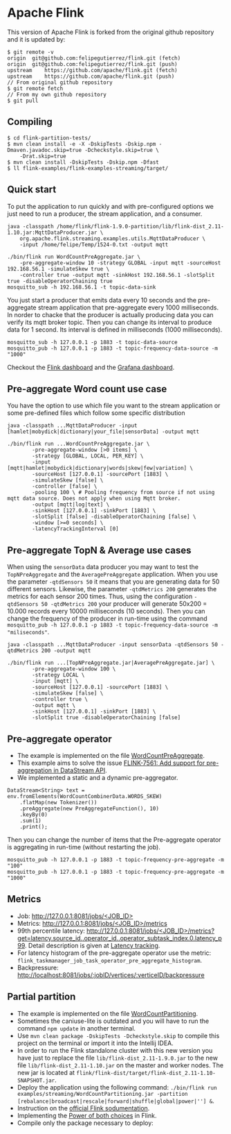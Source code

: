 # Apache Flink

This version of Apache Flink is forked from the original github repository and it is updated by:
```
$ git remote -v
origin	git@github.com:felipegutierrez/flink.git (fetch)
origin	git@github.com:felipegutierrez/flink.git (push)
upstream	https://github.com/apache/flink.git (fetch)
upstream	https://github.com/apache/flink.git (push)
// From original github repository
$ git remote fetch
// From my own github repository
$ git pull
```

## Compiling

```
$ cd flink-partition-tests/
$ mvn clean install -e -X -DskipTests -Dskip.npm -Dmaven.javadoc.skip=true -Dcheckstyle.skip=true \
    -Drat.skip=true
$ mvn clean install -DskipTests -Dskip.npm -Dfast
$ ll flink-examples/flink-examples-streaming/target/
```

## Quick start

To put the application to run quickly and with pre-configured options we just need to run a producer, the stream application, and a consumer.
```
java -classpath /home/flink/flink-1.9.0-partition/lib/flink-dist_2.11-1.10.jar:MqttDataProducer.jar \
    org.apache.flink.streaming.examples.utils.MqttDataProducer \
    -input /home/felipe/Temp/1524-0.txt -output mqtt

./bin/flink run WordCountPreAggregate.jar \
    -pre-aggregate-window 10 -strategy GLOBAL -input mqtt -sourceHost 192.168.56.1 -simulateSkew true \
    -controller true -output mqtt -sinkHost 192.168.56.1 -slotSplit true -disableOperatorChaining true
mosquitto_sub -h 192.168.56.1 -t topic-data-sink
```
You just start a producer that emits data every 10 seconds and the pre-aggregate stream application that pre-aggregate every 1000 milliseconds. In norder to chacke that the producer is actually producing data you can verify its mqtt broker topic. Then you can change its interval to produce data for 1 second. Its interval is defined in milliseconds (1000 milliseconds).
```
mosquitto_sub -h 127.0.0.1 -p 1883 -t topic-data-source
mosquitto_pub -h 127.0.0.1 -p 1883 -t topic-frequency-data-source -m "1000"
```
Checkout the [Flink dashboard](http://127.0.0.1:8081/) and the [Grafana dashboard](http://127.0.0.1:3000/).


## Pre-aggregate Word count use case

You have the option to use which file you want to the stream application or some pre-defined files which follow some specific distribution
```
java -classpath ...MqttDataProducer -input [hamlet|mobydick|dictionary|your_file|sensorData] -output mqtt

./bin/flink run ...WordCountPreAggregate.jar \
        -pre-aggregate-window [>0 items] \
        -strategy [GLOBAL, LOCAL, PER_KEY] \
        -input [mqtt|hamlet|mobydick|dictionary|words|skew|few|variation] \
        -sourceHost [127.0.0.1] -sourcePort [1883] \
        -simulateSkew [false] \
        -controller [false] \
        -pooling 100 \ # Pooling frequency from source if not using mqtt data source. Does not apply when using Mqtt broker.
        -output [mqtt|log|text] \
        -sinkHost [127.0.0.1] -sinkPort [1883] \
        -slotSplit [false] -disableOperatorChaining [false] \
        -window [>=0 seconds] \
        -latencyTrackingInterval [0]
```
## Pre-aggregate TopN & Average use cases

When using the `sensorData` data producer you may want to test the `TopNPreAggregate` and the `AveragePreAggregate` application. When you use the parameter `-qtdSensors 50` it means that you are generating data for 50 different sensors. Likewise, the parameter `-qtdMetrics 200` generates the metrics for each sensor 200 times. Thus, using the configuration `-qtdSensors 50 -qtdMetrics 200` your producer will generate 50x200 = 10.000 records every 10000 milliseconds (10 seconds). Then you can change the frequency of the producer in run-time using the command `mosquitto_pub -h 127.0.0.1 -p 1883 -t topic-frequency-data-source -m "miliseconds"`.
```
java -classpath ...MqttDataProducer -input sensorData -qtdSensors 50 -qtdMetrics 200 -output mqtt

./bin/flink run ...[TopNPreAggregate.jar|AveragePreAggregate.jar] \
        -pre-aggregate-window 100 \
        -strategy LOCAL \
        -input [mqtt] \
        -sourceHost [127.0.0.1] -sourcePort [1883] \
        -simulateSkew [false] \
        -controller true \
        -output mqtt \
        -sinkHost [127.0.0.1] -sinkPort [1883] \
        -slotSplit true -disableOperatorChaining [false]
```




## Pre-aggregate operator
 - The example is implemented on the file [WordCountPreAggregate](flink-examples/flink-examples-streaming/src/main/java/org/apache/flink/streaming/examples/aggregate/WordCountPreAggregate.java).
 - This example aims to solve the issue [FLINK-7561: Add support for pre-aggregation in DataStream API](https://issues.apache.org/jira/browse/FLINK-7561).
 - We implemented a static and a dynamic pre-aggregator.

```
DataStream<String> text = env.fromElements(WordCountCombinerData.WORDS_SKEW)
	.flatMap(new Tokenizer())
	.preAggregate(new PreAggregateFunction(), 10)
	.keyBy(0)
	.sum(1)
	.print();
```
Then you can change the number of items that the Pre-aggregate operator is aggregating in run-time (without restarting the job).
```
mosquitto_pub -h 127.0.0.1 -p 1883 -t topic-frequency-pre-aggregate -m "100"
mosquitto_pub -h 127.0.0.1 -p 1883 -t topic-frequency-pre-aggregate -m "1000"
```

## Metrics

 - Job: [http://127.0.0.1:8081/jobs/<JOB_ID>](http://127.0.0.1:8081/jobs/<JOB_ID>)
 - Metrics: [http://127.0.0.1:8081/jobs/<JOB_ID>/metrics](http://127.0.0.1:8081/jobs/<JOB_ID>/metrics)
 - 99th percentile latency: [http://127.0.0.1:8081/jobs/<JOB_ID>/metrics?get=latency.source_id.<ID>.operator_id.<UID>.operator_subtask_index.0.latency_p99](http://127.0.0.1:8081/jobs/<JOB_ID>/metrics?get=latency.source_id.<ID>.operator_id.<UID>.operator_subtask_index.0.latency_p99). Detail description is given at [Latency tracking](https://ci.apache.org/projects/flink/flink-docs-stable/monitoring/metrics.html#latency-tracking).
 - For latency histogram of the pre-aggregate operator use the metric: `flink_taskmanager_job_task_operator_pre_aggregate_histogram`.
 - Backpressure: [http://localhost:8081/jobs/:jobID/vertices/:verticeID/backpressure](http://localhost:8081/jobs/:jobID/vertices/:verticeID/backpressure)

## Partial partition

 - The example is implemented on the file [WordCountPartitioning](flink-examples/flink-examples-streaming/src/main/java/org/apache/flink/streaming/examples/partitioning/WordCountPartitioning.java).
 - Sometimes the caniuse-lite is outdated and you will have to run the command `npm update` in another terminal.
 - Use `mvn clean package -DskipTests -Dcheckstyle.skip` to compile this project on the terminal or import it into the Intellij IDEA.
 - In order to run the Flink standalone cluster with this new version you have just to replace the file `lib/flink-dist_2.11-1.9.0.jar` to the new file `lib/flink-dist_2.11-1.10.jar` on the master and worker nodes. The new jar is located at `flink/flink-dist/target/flink-dist_2.11-1.10-SNAPSHOT.jar`.
 - Deploy the application using the following command: `./bin/flink run examples/streaming/WordCountPartitioning.jar -partition [rebalance|broadcast|rescale|forward|shuffle|global|power|''] &`.
 - Instruction on the [official Flink sodumentation](https://ci.apache.org/projects/flink/flink-docs-stable/flinkDev/ide_setup.html).
 - Implementing the [Power of both choices](https://melmeric.files.wordpress.com/2014/11/the-power-of-both-choices-practical-load-balancing-for-distributed-stream-processing-engines.pdf) in Flink.
 - Compile only the package necessary to deploy:


